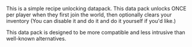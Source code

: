 This is a simple recipe unlocking datapack. This data pack unlocks ONCE per player when they first join the world, then optionally clears your inventory (You can disable it and do it and do it yourself if you'd like.)

This data pack is designed to be more compatible and less intrusive than well-known alternatives.
